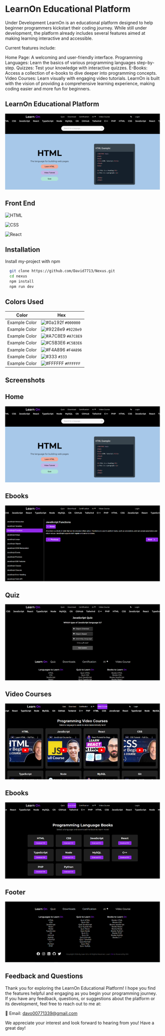 
# LearnOn Educational Platform
Under Development 
LearnOn is an educational platform designed to help beginner programmers kickstart their coding journey. While still under development, the platform already includes several features aimed at making learning interactive and accessible.

Current features include:

Home Page: A welcoming and user-friendly interface.
Programming Languages: Learn the basics of various programming languages step-by-step.
Quizzes: Test your knowledge with interactive quizzes.
E-Books: Access a collection of e-books to dive deeper into programming concepts.
Video Courses: Learn visually with engaging video tutorials.
LearnOn is built with the vision of providing a comprehensive learning experience, making coding easier and more fun for beginners.

  ## LearnOn Educational Platform
![App Screenshot](https://github.com/David7713/LearnOn/blob/main/src/assets/content%20assets/Screenshots/Screenshot_2.png?raw=true)



## Front End


![HTML](https://img.shields.io/badge/-HTML-orange?logo=html5&logoColor=white)

![CSS](https://img.shields.io/badge/-CSS-blue?logo=css3&logoColor=white)

![React](https://img.shields.io/badge/-React-blue?logo=react&logoColor=white)


## Installation

Install my-project with npm

```bash
  git clone https://github.com/David7713/Nexus.git
  cd nexus
  npm install
  npm run dev

```
    
## Colors Used

| Color         | Hex                                                                |
| ------------- | ------------------------------------------------------------------ |
| Example Color | ![#0a192f](https://via.placeholder.com/10/000000?text=+) `#000000` |
| Example Color | ![#9228e9](https://via.placeholder.com/10/9228e9?text=+) `#9228e9` |
| Example Color | ![#A7C8E9](https://via.placeholder.com/10/A7C8E9?text=+) `#A7C8E9` |
| Example Color | ![#C5B3E6](https://via.placeholder.com/10/C5B3E6?text=+) `#C5B3E6` |
| Example Color | ![#F4A896](https://via.placeholder.com/10/A7C8E9?text=+) `#F4A896` |
| Example Color | ![#333](https://via.placeholder.com/10/333?text=+) `#333` |
| Example Color | ![#FFFFFF](https://via.placeholder.com/10/FFFFFF?text=+) `#FFFFFF` |


## Screenshots
   ## Home
![App Screenshot](https://github.com/David7713/LearnOn/blob/main/src/assets/content%20assets/Screenshots/Screenshot_2.png?raw=true)

   ## Ebooks
![App Screenshot](https://github.com/David7713/LearnOn/blob/main/src/assets/content%20assets/Screenshots/Screenshot_10.png?raw=true)

   ## Quiz
![App Screenshot](https://github.com/David7713/LearnOn/blob/main/src/assets/content%20assets/Screenshots/Screenshot_3.png?raw=true)


   ## Video Courses 
![App Screenshot](https://github.com/David7713/LearnOn/blob/main/src/assets/content%20assets/Screenshots/Screenshot_4.png?raw=true)


   ## Ebooks
![App Screenshot](https://github.com/David7713/LearnOn/blob/main/src/assets/content%20assets/Screenshots/Screenshot_5.png?raw=true)



   ## Footer
![App Screenshot](https://github.com/David7713/LearnOn/blob/main/src/assets/content%20assets/Screenshots/Screenshot_6.png?raw=true)




## Feedback and Questions
Thank you for exploring the LearnOn Educational Platform! I hope you find the features helpful and engaging as you begin your programming journey. If you have any feedback, questions, or suggestions about the platform or its development, feel free to reach out to me at:

📧 Email: davo00771339@gmail.com

We appreciate your interest and look forward to hearing from you! Have a great day!

